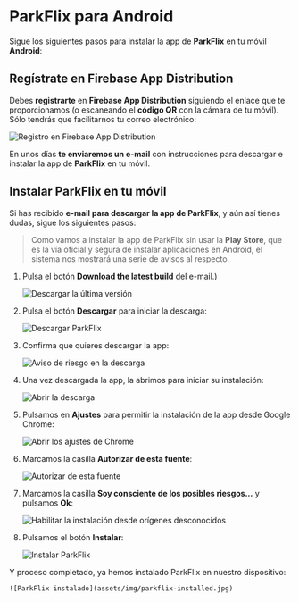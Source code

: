 # ParkFlix para Android

Sigue los siguientes pasos para instalar la app de **ParkFlix** en tu móvil **Android**:

## Regístrate en Firebase App Distribution

Debes **registrarte** en **Firebase App Distribution** siguiendo el enlace que te proporcionamos (o escaneando el **código QR** con la cámara de tu móvil). Sólo tendrás que facilitarnos tu correo electrónico:

![Registro en Firebase App Distribution](assets/img/firebase-app-distribution-register.jpg)

En unos días **te enviaremos un e-mail** con instrucciones para descargar e instalar la app de **ParkFlix** en tu móvil.

## Instalar ParkFlix en tu móvil

Si has recibido **e-mail para descargar la app de ParkFlix**, y aún así tienes dudas, sigue los siguientes pasos:

> Como vamos a instalar la app de ParkFlix sin usar la **Play Store**, que es la vía oficial y segura de instalar aplicaciones en Android, el sistema nos mostrará una serie de avisos al respecto.

1. Pulsa el botón **Download the latest build** del e-mail.)

	![Descargar la última versión](assets/img/firebase-app-distribution-email.jpg)

2. Pulsa el botón **Descargar** para iniciar la descarga:

	![Descargar ParkFlix](assets/img/firebase-app-distribution-download.jpg)

3. Confirma que quieres descargar la app:

	![Aviso de riesgo en la descarga](assets/img/app-download-warning.jpg)

4. Una vez descargada la app, la abrimos para iniciar su instalación:

	![Abrir la descarga](assets/img/open-downloaded-app.jpg)

5. Pulsamos en **Ajustes** para permitir la instalación de la app desde Google Chrome:

	![Abrir los ajustes de Chrome](assets/img/chrome-app-settings.jpg)

6. Marcamos la casilla **Autorizar de esta fuente**:

	![Autorizar de esta fuente](assets/img/app-installation-from-unknown-sources-not-allowed.jpg)

7. Marcamos la casilla **Soy consciente de los posibles riesgos...** y pulsamos **Ok**:

	![Habilitar la instalación desde orígenes desconocidos](assets/img/enabling-app-installation-from-unknown-sources.jpg)

8. Pulsamos el botón **Instalar**:

	![Instalar ParkFlix](assets/img/install-parkflix.jpg)

Y proceso completado, ya hemos instalado ParkFlix en nuestro dispositivo:

	![ParkFlix instalado](assets/img/parkflix-installed.jpg)
